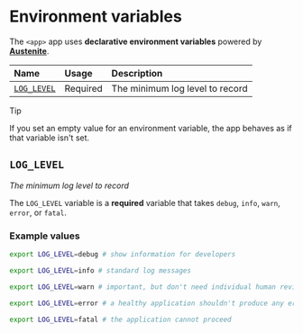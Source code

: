 # Environment variables

The `<app>` app uses **declarative environment variables** powered by
**[Austenite]**.

[austenite]: https://github.com/ezzatron/austenite

| Name                      | Usage    | Description                     |
| :------------------------ | :------- | :------------------------------ |
| [`LOG_LEVEL`](#log_level) | Required | The minimum log level to record |

<!-- prettier-ignore-start -->

> [!TIP]
> If you set an empty value for an environment variable, the app behaves as if that variable isn't set.

<!-- prettier-ignore-end -->

## `LOG_LEVEL`

_The minimum log level to record_

The `LOG_LEVEL` variable is a **required** variable that takes `debug`, `info`,
`warn`, `error`, or `fatal`.

### Example values

```sh
export LOG_LEVEL=debug # show information for developers
```

```sh
export LOG_LEVEL=info # standard log messages
```

```sh
export LOG_LEVEL=warn # important, but don't need individual human review
```

```sh
export LOG_LEVEL=error # a healthy application shouldn't produce any errors
```

```sh
export LOG_LEVEL=fatal # the application cannot proceed
```
